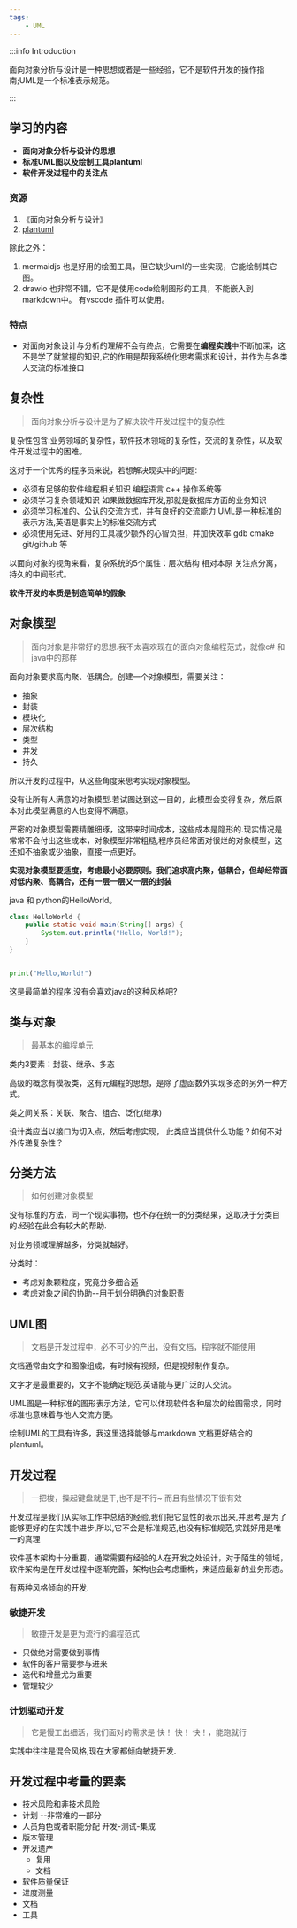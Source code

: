 ```yaml
---
tags:
    - UML
---
```


:::info  Introduction

面向对象分析与设计是一种思想或者是一些经验，它不是软件开发的操作指南;UML是一个标准表示规范。

:::

## 学习的内容

- **面向对象分析与设计的思想**
- **标准UML图以及绘制工具plantuml**
- **软件开发过程中的关注点**

### 资源

1. 《面向对象分析与设计》
2. [plantuml](http://plantuml.com)

除此之外：

1. mermaidjs 也是好用的绘图工具，但它缺少uml的一些实现，它能绘制其它图。
2. drawio 也非常不错，它不是使用code绘制图形的工具，不能嵌入到markdown中。 有vscode 插件可以使用。
### 特点

- 对面向对象设计与分析的理解不会有终点，它需要在**编程实践**中不断加深，这不是学了就掌握的知识,它的作用是帮我系统化思考需求和设计，并作为与各类人交流的标准接口

## 复杂性

> 面向对象分析与设计是为了解决软件开发过程中的复杂性

复杂性包含:业务领域的复杂性，软件技术领域的复杂性，交流的复杂性，以及软件开发过程中的困难。

这对于一个优秀的程序员来说，若想解决现实中的问题:
- 必须有足够的软件编程相关知识 编程语言 c++ 操作系统等
- 必须学习复杂领域知识 如果做数据库开发,那就是数据库方面的业务知识
- 必须学习标准的、公认的交流方式，并有良好的交流能力 UML是一种标准的表示方法,英语是事实上的标准交流方式
- 必须使用先进、好用的工具减少额外的心智负担，并加快效率 gdb cmake git/github 等

以面向对象的视角来看，复杂系统的5个属性：层次结构 相对本原 关注点分离，持久的中间形式。

**软件开发的本质是制造简单的假象**

## 对象模型

> 面向对象是非常好的思想.我不太喜欢现在的面向对象编程范式，就像c# 和java中的那样

面向对象要求高内聚、低耦合。创建一个对象模型，需要关注：

- 抽象
- 封装
- 模块化
- 层次结构
- 类型
- 并发
- 持久

所以开发的过程中，从这些角度来思考实现对象模型。

没有让所有人满意的对象模型.若试图达到这一目的，此模型会变得复杂，然后原本对此模型满意的人也变得不满意。

严密的对象模型需要精雕细琢，这带来时间成本，这些成本是隐形的.现实情况是常常不会付出这些成本，对象模型非常粗糙,程序员经常面对很烂的对象模型，这还如不抽象或少抽象，直接一点更好。

**实现对象模型要适度，考虑最小必要原则。我们追求高内聚，低耦合，但却经常面对低内聚、高耦合，还有一层一层又一层的封装**

java 和 python的HelloWorld。

```java
class HelloWorld {
    public static void main(String[] args) {
        System.out.println("Hello, World!");
    }
}
```

```python

print("Hello,World!")

```

这是最简单的程序,没有会喜欢java的这种风格吧?

## 类与对象

> 最基本的编程单元

类内3要素：封装、继承、多态

高级的概念有模板类，这有元编程的思想，是除了虚函数外实现多态的另外一种方式。

类之间关系：关联、聚合、组合、泛化(继承)

设计类应当以接口为切入点，然后考虑实现，
此类应当提供什么功能？如何不对外传递复杂性？

## 分类方法

> 如何创建对象模型

没有标准的方法，同一个现实事物，也不存在统一的分类结果，这取决于分类目的.经验在此会有较大的帮助.

对业务领域理解越多，分类就越好。

分类时：

- 考虑对象颗粒度，究竟分多细合适
- 考虑对象之间的协助--用于划分明确的对象职责

## UML图

> 文档是开发过程中，必不可少的产出，没有文档，程序就不能使用

文档通常由文字和图像组成，有时候有视频，但是视频制作复杂。

文字才是最重要的，文字不能确定规范.英语能与更广泛的人交流。

UML图是一种标准的图形表示方法，它可以体现软件各种层次的绘图需求，同时标准也意味着与他人交流方便。

绘制UML的工具有许多，我这里选择能够与markdown 文档更好结合的 plantuml。

## 开发过程

> 一把梭，操起键盘就是干,也不是不行~ 而且有些情况下很有效

开发过程是我们从实际工作中总结的经验,我们把它显性的表示出来,并思考,是为了能够更好的在实践中进步,所以,它不会是标准规范,也没有标准规范,实践好用是唯一的真理

软件基本架构十分重要，通常需要有经验的人在开发之处设计，对于陌生的领域，软件架构是在开发过程中逐渐完善，架构也会考虑重构，来适应最新的业务形态。

有两种风格倾向的开发.

### 敏捷开发

> 敏捷开发是更为流行的编程范式

- 只做绝对需要做到事情
- 软件的客户需要参与进来
- 迭代和增量尤为重要
- 管理较少

### 计划驱动开发
> 它是慢工出细活，我们面对的需求是 快！ 快！ 快！，能跑就行

实践中往往是混合风格,现在大家都倾向敏捷开发.

## 开发过程中考量的要素

- 技术风险和非技术风险
- 计划 --非常难的一部分
- 人员角色或者职能分配 开发-测试-集成
- 版本管理
- 开发遗产
  - 复用
  - 文档
- 软件质量保证
- 进度测量
- 文档
- 工具
